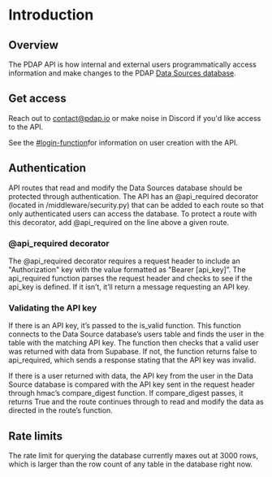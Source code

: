 # Introduction

## Overview

The PDAP API is how internal and external users programmatically access information and make changes to the PDAP [Data Sources database](../activities/data-sources/explore-data-sources.md).

## Get access

Reach out to [contact@pdap.io](mailto:contact@pdap.io) or make noise in Discord if you'd like access to the API.

See the [#login-function](endpoints.md#login-function "mention")for information on user creation with the API.

## Authentication

API routes that read and modify the Data Sources database should be protected through authentication. The API has an @api\_required decorator (located in /middleware/security.py) that can be added to each route so that only authenticated users can access the database. To protect a route with this decorator, add @api\_required on the line above a given route.

### @api\_required decorator

The @api\_required decorator requires a request header to include an "Authorization" key with the value formatted as "Bearer \[api\_key]”. The api\_required function parses the request header and checks to see if the api\_key is defined. If it isn’t, it’ll return a message requesting an API key.

### Validating the API key

If there is an API key, it’s passed to the is\_valid function. This function connects to the Data Source database’s users table and finds the user in the table with the matching API key. The function then checks that a valid user was returned with data from Supabase. If not, the function returns false to api\_required, which sends a response stating that the API key was invalid.

If there is a user returned with data, the API key from the user in the Data Source database is compared with the API key sent in the request header through hmac’s compare\_digest function. If compare\_digest passes, it returns True and the route continues through to read and modify the data as directed in the route’s function.

## Rate limits

The rate limit for querying the database currently maxes out at 3000 rows, which is larger than the row count of any table in the database right now.
